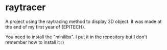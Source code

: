 # raytracer
A project using the raytracing method to display 3D object. It was made at the end of my first year of {EPITECH}.

You need to install the "minilibx".
I put it in the repository but I don't remember how to install it :)